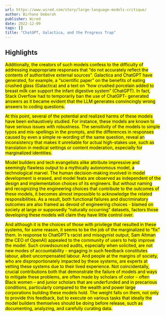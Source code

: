 ```yaml
---
url: https://www.wired.com/story/large-language-models-critique/
author: Birhane Deborah
publisher: Wired
date: 2022-12-09
tags: []
title: "ChatGPT, Galactica, and the Progress Trap"
---
```


## Highlights
<mark>Additionally, the creators of such models confess to the difficulty of addressing inappropriate responses that “do not accurately reflect the contents of authoritative external sources”. Galactica and ChatGPT have generated, for example, a “scientific paper” on the benefits of eating crushed glass (Galactica) and a text on “how crushed porcelain added to breast milk can support the infant digestive system” (ChatGPT). In fact, Stack Overflow had to temporarily ban the use of ChatGPT- generated answers as it became evident that the LLM generates convincingly wrong answers to coding questions.</mark>

<mark>At this point, several of the potential and realized harms of these models have been exhaustively studied. For instance, these models are known to have serious issues with robustness. The sensitivity of the models to simple typos and mis-spellings in the prompts, and the differences in responses caused by even a simple re-wording of the same question, reveal an inconsistency that makes it unreliable for actual high-stakes use, such as translation in medical settings or content moderation, especially for marginalized identities.</mark>

<mark>Model builders and tech evangelists alike attribute impressive and seemingly flawless output to a mythically autonomous model, a technological marvel. The human decision-making involved in model development is erased, and model feats are observed as independent of the design and implementation choices of its engineers. But without naming and recognizing the engineering choices that contribute to the outcomes of these models, it becomes almost impossible to acknowledge the related responsibilities. As a result, both functional failures and discriminatory outcomes are also framed as devoid of engineering choices - blamed on society at large or supposedly “naturally occurring” datasets, factors those developing these models will claim they have little control over.</mark>

<mark>And although it is the choices of those with privilege that resulted in these systems, for some reason, it seems to be the job of the marginalized to “fix” them. In response to ChatGPT’s racist and misogynist output, Sam Altman (the CEO of OpenAI) appealed to the community of users to help improve the model. Such crowdsourced audits, especially when solicited, are not new modes of accountability - engaging in such feedback constitutes labour, albeit uncompensated labour. And people at the margins of society, who are disproportionately impacted by these systems, are experts at vetting these systems due to their lived experience. Not coincidentally, crucial contributions both that demonstrate the failure of models and ways to mitigate these problems, are often made by scholars of color – often Black women – and junior scholars that are underfunded and in precarious conditions, particularly compared to the wealth and power large corporations building these models hold. The weight falls on them, not only to provide this feedback, but to execute on various tasks that ideally the model builders themselves should be doing before release, such as documenting, analyzing, and carefully curating data.</mark>

